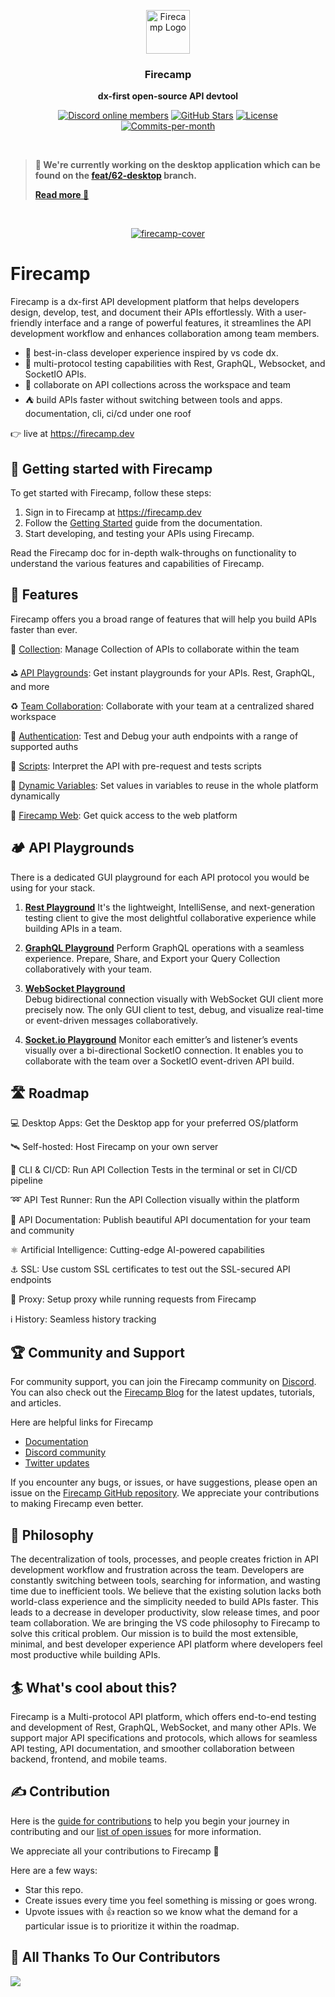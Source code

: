 <br/><br/>

<p align="center">
<a href="https://firecamp.dev">
  <img src="https://github.com/firecamp-dev/firecamp/blob/main/.github/logo.svg" alt="Firecamp Logo" width="70">
</a>
</p>

<h3 align="center"><b>Firecamp</b></h3>
<p align="center"><b>dx-first open-source API devtool</b></p>

<p align="center">
   <a href="https://discord.gg/8hRaqhK"><img alt="Discord online members" src="https://badgen.net/discord/members/8hRaqhK?color=5865F2&label=Discord&style=for-the-badge" /></a>
   <a href="https://github.com/firecamp-dev/firecamp/stargazers"><img src="https://img.shields.io/github/stars/firecamp-dev/firecamp" alt="GitHub Stars"></a>
   <a href="https://github.com/firecamp-dev/firecamp/blob/main/LICENSE"><img src="https://img.shields.io/badge/license-AGPLv3-purple" alt="License"></a>
   <a href="https://github.com/firecamp-dev/firecamp/pulse"><img src="https://img.shields.io/github/commit-activity/y/firecamp-dev/firecamp" alt="Commits-per-month"></a>
</p>

<br/>

> **🚧 We're currently working on the desktop application which can be found on the [feat/62-desktop](https://github.com/firecamp-dev/firecamp/tree/feat/62-desktop) branch.**
>
> **[Read more 👀](https://github.com/firecamp-dev/firecamp/issues/62)**

<br/>

<p align="center">
  <a href="https://firecamp.dev">
  <img alt ="firecamp-cover" src="https://github.com/firecamp-dev/firecamp/assets/5078921/1ef25fd3-bf97-4bd0-b440-7c1f4ef3eb22"/>
  </a>
</p>

# Firecamp

Firecamp is a dx-first API development platform that helps developers design, develop, test, and document their APIs effortlessly. With a user-friendly interface and a range of powerful features, it streamlines the API development workflow and enhances collaboration among team members.

- 🌈  best-in-class developer experience inspired by vs code dx. <br/>
- 📡 multi-protocol testing capabilities with Rest, GraphQL, Websocket, and SocketIO APIs. <br/>
- 👐 collaborate on API collections across the workspace and team <br/>
- ⛺ build APIs faster without switching between tools and apps. documentation, cli, ci/cd under one roof <br/>
  

👉 live at https://firecamp.dev


## 🚀 Getting started with Firecamp
To get started with Firecamp, follow these steps:

1. Sign in to Firecamp at https://firecamp.dev
2. Follow the [Getting Started](https://firecamp.io/docs) guide from the documentation.
3. Start developing, and testing your APIs using Firecamp.

Read the Firecamp doc for in-depth walk-throughs on functionality to understand the various features and capabilities of Firecamp. 


## 🔬 Features

Firecamp offers you a broad range of features that will help you build APIs faster than ever.

📂 [Collection](https://firecamp.io/docs/platform/collection): 
Manage Collection of APIs to collaborate within the team <br/>

⛳ [API Playgrounds](https://firecamp.io/docs/rest/introduction): 
Get instant playgrounds for your APIs. Rest, GraphQL, and more <br/>

♻️ [Team Collaboration](https://firecamp.io/docs/collaboration/getting-started): 
Collaborate with your team at a centralized shared workspace <br/>

🔐 [Authentication](https://firecamp.io/docs/platform/authentication): 
Test and Debug your auth endpoints with a range of supported auths <br/>

📠 [Scripts](https://firecamp.io/docs/platform/scripts): 
Interpret the API with pre-request and tests scripts <br/>

🔩 [Dynamic Variables](https://firecamp.io/docs/platform/environment): 
Set values in variables to reuse in the whole platform dynamically <br/>

📡 [Firecamp Web](https://firecamp.dev): 
Get quick access to the web platform <br/>


## 🏕️ API Playgrounds
There is a dedicated GUI playground for each API protocol you would be using for your stack.

1. [**Rest Playground**](https://firecamp.io/docs/rest/introduction) 
  It's the lightweight, IntelliSense, and next-generation testing client to give the most delightful collaborative experience while building APIs in a team. 

2. [**GraphQL Playground**](https://firecamp.io/docs/graphql/introduction) 
  Perform GraphQL operations with a seamless experience. Prepare, Share, and Export your Query Collection collaboratively with your team.

3. [**WebSocket Playground**](https://firecamp.io/docs/websocket/introduction)  
  Debug bidirectional connection visually with WebSocket GUI client more precisely now. The only GUI client to test, debug, and visualize real-time or event-driven messages collaboratively. 
 
4. [**Socket.io Playground**](https://firecamp.io/docs/socket-io/introduction) 
  Monitor each emitter’s and listener’s events visually over a bi-directional SocketIO connection. It enables you to collaborate with the team over a SocketIO event-driven API build.
 
## 🛣️  Roadmap


💻  Desktop Apps: Get the Desktop app for your preferred OS/platform <br/>

🛰️ Self-hosted: Host Firecamp on your own server

🔁 CLI & CI/CD: Run API Collection Tests in the terminal or set in CI/CD pipeline <br/>

➿  API Test Runner:  Run the API Collection visually within the platform </br>

📄  API Documentation:  Publish beautiful API documentation for your team and community </br>

⚛️ Artificial Intelligence: Cutting-edge AI-powered capabilities </br>

⚓ SSL: Use custom SSL certificates to test out the SSL-secured API endpoints </br>

📝  Proxy: Setup proxy while running requests from Firecamp </br>

ℹ️ History: Seamless history tracking


## 🏆 Community and Support

For community support, you can join the Firecamp community on [Discord](https://discord.gg/8hRaqhK). You can also check out the [Firecamp Blog](https://firecamp.io/blog) for the latest updates, tutorials, and articles.

Here are helpful links for Firecamp
- [Documentation](https://firecamp.io/docs)
- [Discord community](https://discord.gg/8hRaqhK)
- [Twitter updates](https://twitter.com/FirecampDev)

If you encounter any bugs, or issues, or have suggestions, please open an issue on the [Firecamp GitHub repository](https://github.com/firecamp-dev/Firecamp). We appreciate your contributions to making Firecamp even better.

## 💭 Philosophy
The decentralization of tools, processes, and people creates friction in API development workflow and frustration across the team. Developers are constantly switching between tools, searching for information, and wasting time due to inefficient tools.
We believe that the existing solution lacks both world-class experience and the simplicity needed to build APIs faster. This leads to a decrease in developer productivity, slow release times, and poor team collaboration.
We are bringing the VS code philosophy to Firecamp to solve this critical problem. Our mission is to build the most extensible, minimal, and best developer experience API platform where developers feel most productive while building APIs.

## 🏄  What's cool about this?

Firecamp is a Multi-protocol API platform, which offers end-to-end testing and development of Rest, GraphQL, WebSocket, and many other APIs.
We support major API specifications and protocols, which allows for seamless API testing, API documentation, and smoother collaboration between backend, frontend, and mobile teams.


## ✍️ Contribution

Here is the [guide for contributions](https://github.com/firecamp-dev/firecamp/blob/main/CONTRIBUTING.md) to help you begin your journey in contributing and our [list of open issues](https://github.com/firecamp-dev/firecamp/issues) for more information.

We appreciate all your contributions to Firecamp 🤗

Here are a few ways:

- Star this repo.
- Create issues every time you feel something is missing or goes wrong.
- Upvote issues with 👍 reaction so we know what the demand for a particular issue is to prioritize it within the roadmap.

## 💎 All Thanks To Our Contributors

<a href="https://github.com/firecamp-dev/firecamp/graphs/contributors">
  <img src="https://contrib.rocks/image?repo=firecamp-dev/firecamp" />
</a>
